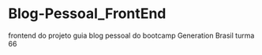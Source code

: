 # Blog-Pessoal_FrontEnd
 frontend do projeto guia blog pessoal do bootcamp Generation Brasil turma 66
